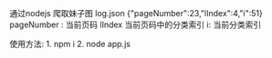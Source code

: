 通过nodejs 爬取妹子图
log.json 
{"pageNumber":23,"lIndex":4,"i":51}
pageNumber : 当前页码
lIndex 当前页码中的分类索引
i: 当前分类索引

使用方法:
    1. npm i
    2. node app.js